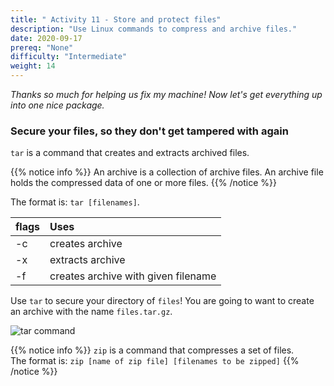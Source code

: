 ```yaml
---
title: " Activity 11 - Store and protect files"
description: "Use Linux commands to compress and archive files."
date: 2020-09-17
prereq: "None"
difficulty: "Intermediate"
weight: 14
---
```


*Thanks so much for helping us fix my machine! Now let's get everything up into one nice package.*

### Secure your files, so they don't get tampered with again

`tar` is a command that creates and extracts archived files.  

{{% notice info %}}
An archive is a collection of archive files. An archive file holds the compressed data of one or more files.
{{% /notice %}}

The format is: `tar [filenames]`.

| flags | Uses |
| :--- | :--- |
| -c | creates archive |
| -x | extracts archive |
| -f | creates archive with given filename |

Use `tar` to secure your directory of `files`! You are going to want to create an archive with the name `files.tar.gz`.

![tar command](../images/Act11.png?classes=border,shadow)

{{% notice info %}}
`zip` is a command that compresses a set of files.  
The format is: `zip [name of zip file] [filenames to be zipped]`
{{% /notice %}}

